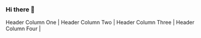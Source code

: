 ### Hi there 👋

 Header Column One | Header Column Two | Header Column Three | Header Column Four |

